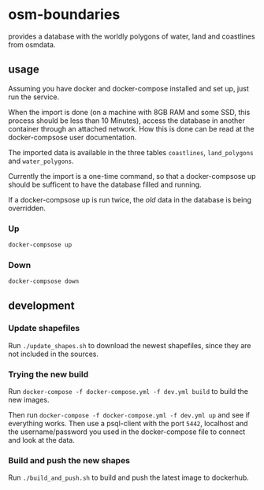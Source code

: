 # osm-boundaries
provides a database with the worldly polygons of water, land and coastlines from osmdata.

## usage

Assuming you have docker and docker-compose installed and set up, just run
the service.

When the import is done (on a machine with 8GB RAM and some SSD,
this process should be less than 10 Minutes), access the database in another
container through an attached network. How this is done can
be read at the docker-compsose user documentation.

The imported data is available in the three tables
`coastlines`, `land_polygons`  and `water_polygons`.

Currently the import is a one-time command, so that a docker-compsose up
should be sufficent to have the database filled and running.

If a docker-compsose up is run twice, the _old_ data in the database
is being overridden.

### Up

```bash
docker-compsose up
```

### Down

```bash
docker-compsose down
```

## development

### Update shapefiles

Run `./update_shapes.sh` to download the newest shapefiles,
since they are not included in the sources.

### Trying the new build

Run `docker-compose -f docker-compose.yml -f dev.yml build`
to build the new images.

Then run `docker-compose -f docker-compose.yml -f dev.yml up`
and see if everything works. Then use a psql-client with the
port `5442`, localhost and the username/password you used in the
docker-compose file to connect and look at the data.

### Build and push the new shapes

Run `./build_and_push.sh` to build and push the latest image to dockerhub.
